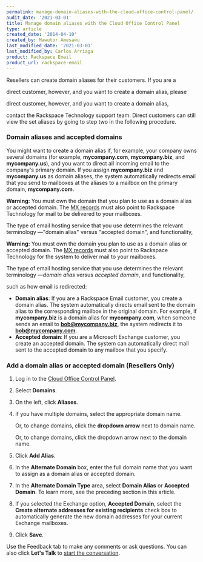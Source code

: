 ```yaml
---
permalink: manage-domain-aliases-with-the-cloud-office-control-panel/
audit_date: '2021-03-01'
title: Manage domain aliases with the Cloud Office Control Panel
type: article
created_date: '2014-04-10'
created_by: Mawutor Amesawu
last_modified_date: '2021-03-01'
last_modified_by: Carlos Arriaga
product: Rackspace Email
product_url: rackspace-email
---
```


Resellers can create domain aliases for their customers. If you are a

direct customer, however, and you want to create a domain alias, please

direct customer, however, and you want to create a domain alias,

contact the Rackspace Technology support team. Direct customers can still
view the set aliases by going to step two in the following
procedure.

### Domain aliases and accepted domains

You might want to create a domain alias if, for example, your company
owns several domains (for example, **mycompany.com**, **mycompany.biz**,
and **mycompany.us**), and you want to direct all incoming email to the
company's primary domain. If you assign **mycompany.biz** and
**mycompany.us** as domain aliases, the system automatically redirects email that you
send to mailboxes at the aliases to a mailbox on the primary domain, **mycompany.com**.


**Warning:** You must own the domain that you plan to use as a domain alias or accepted domain.
The [MX records](/support/how-to/dns-record-definitions/#mx-record) must also point to
Rackspace Technology for mail to be delivered to your mailboxes.

The type of email hosting service that you use determines the relevant
terminology &mdash;"domain alias" versus "accepted domain", and functionality,

**Warning:** You must own the domain you plan to use as a domain alias or accepted domain.
The [MX records](/support/how-to/dns-record-definitions/#mx-record) must also point to
Rackspace Technology for the system to deliver mail to your mailboxes.

The type of email hosting service that you use determines the relevant
terminology &mdash;*domain alias* versus *accepted domain*, and functionality,

such as how email is redirected:

-   **Domain alias**: If you are a Rackspace Email customer, you create
    a domain alias. The system automatically directs email sent to the domain
    alias to the corresponding mailbox in the original domain. For
    example, if **mycompany.biz** is a domain alias for
    **mycompany.com**, when someone sends an email to
    **bob@mycompany.biz**, the system redirects it to **bob@mycompany.com**.
-   **Accepted domain**: If you are a Microsoft Exchange customer, you create
    an accepted domain. The system can automatically direct mail sent to the
    accepted domain to any mailbox that you specify.

### Add a domain alias or accepted domain (Resellers Only)

1.  Log in to the [Cloud Office Control
    Panel](https://cp.rackspace.com/).
2.  Select **Domains**.
3.  On the left, click **Aliases**.
4.  If you have multiple domains, select the appropriate domain name.

    Or, to change domains, click the **dropdown arrow** next to domain name.

    Or, to change domains, click the dropdown arrow next to the domain name.

5.  Click **Add Alias**.
6.  In the **Alternate Domain** box, enter the full domain name that you
    want to assign as a domain alias or accepted domain.
7.  In the **Alternate Domain Type** area, select **Domain Alias** or
    **Accepted Domain**. To learn more, see the preceding section in
    this article.
8.  If you selected the Exchange option, **Accepted Domain**, select the
    **Create alternate addresses for existing recipients** check box to
    automatically generate the new domain addresses for your current
    Exchange mailboxes.
9.  Click **Save**.

Use the Feedback tab to make any comments or ask questions. You can also click
**Let's Talk** to [start the conversation](https://www.rackspace.com/). 


